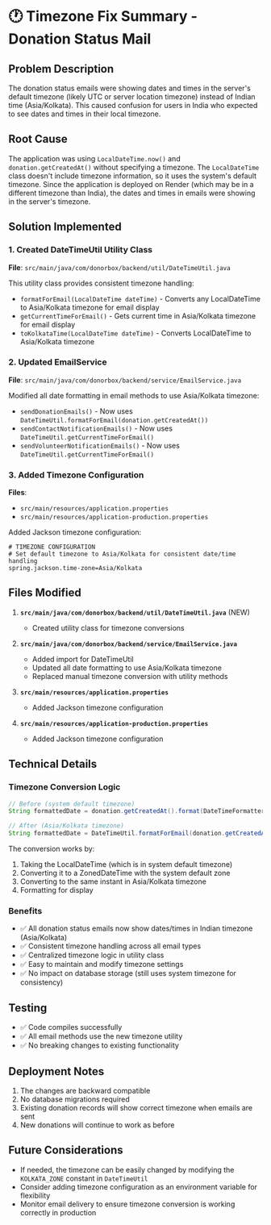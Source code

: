 # 🕐 Timezone Fix Summary - Donation Status Mail

## Problem Description
The donation status emails were showing dates and times in the server's default timezone (likely UTC or server location timezone) instead of Indian time (Asia/Kolkata). This caused confusion for users in India who expected to see dates and times in their local timezone.

## Root Cause
The application was using `LocalDateTime.now()` and `donation.getCreatedAt()` without specifying a timezone. The `LocalDateTime` class doesn't include timezone information, so it uses the system's default timezone. Since the application is deployed on Render (which may be in a different timezone than India), the dates and times in emails were showing in the server's timezone.

## Solution Implemented

### 1. Created DateTimeUtil Utility Class
**File**: `src/main/java/com/donorbox/backend/util/DateTimeUtil.java`

This utility class provides consistent timezone handling:
- `formatForEmail(LocalDateTime dateTime)` - Converts any LocalDateTime to Asia/Kolkata timezone for email display
- `getCurrentTimeForEmail()` - Gets current time in Asia/Kolkata timezone for email display
- `toKolkataTime(LocalDateTime dateTime)` - Converts LocalDateTime to Asia/Kolkata timezone

### 2. Updated EmailService
**File**: `src/main/java/com/donorbox/backend/service/EmailService.java`

Modified all date formatting in email methods to use Asia/Kolkata timezone:
- `sendDonationEmails()` - Now uses `DateTimeUtil.formatForEmail(donation.getCreatedAt())`
- `sendContactNotificationEmails()` - Now uses `DateTimeUtil.getCurrentTimeForEmail()`
- `sendVolunteerNotificationEmails()` - Now uses `DateTimeUtil.getCurrentTimeForEmail()`

### 3. Added Timezone Configuration
**Files**: 
- `src/main/resources/application.properties`
- `src/main/resources/application-production.properties`

Added Jackson timezone configuration:
```properties
# TIMEZONE CONFIGURATION
# Set default timezone to Asia/Kolkata for consistent date/time handling
spring.jackson.time-zone=Asia/Kolkata
```

## Files Modified

1. **`src/main/java/com/donorbox/backend/util/DateTimeUtil.java`** (NEW)
   - Created utility class for timezone conversions

2. **`src/main/java/com/donorbox/backend/service/EmailService.java`**
   - Added import for DateTimeUtil
   - Updated all date formatting to use Asia/Kolkata timezone
   - Replaced manual timezone conversion with utility methods

3. **`src/main/resources/application.properties`**
   - Added Jackson timezone configuration

4. **`src/main/resources/application-production.properties`**
   - Added Jackson timezone configuration

## Technical Details

### Timezone Conversion Logic
```java
// Before (system default timezone)
String formattedDate = donation.getCreatedAt().format(DateTimeFormatter.ofPattern("MMM dd, yyyy HH:mm"));

// After (Asia/Kolkata timezone)
String formattedDate = DateTimeUtil.formatForEmail(donation.getCreatedAt());
```

The conversion works by:
1. Taking the LocalDateTime (which is in system default timezone)
2. Converting it to a ZonedDateTime with the system default zone
3. Converting to the same instant in Asia/Kolkata timezone
4. Formatting for display

### Benefits
- ✅ All donation status emails now show dates/times in Indian timezone (Asia/Kolkata)
- ✅ Consistent timezone handling across all email types
- ✅ Centralized timezone logic in utility class
- ✅ Easy to maintain and modify timezone settings
- ✅ No impact on database storage (still uses system timezone for consistency)

## Testing
- ✅ Code compiles successfully
- ✅ All email methods use the new timezone utility
- ✅ No breaking changes to existing functionality

## Deployment Notes
1. The changes are backward compatible
2. No database migrations required
3. Existing donation records will show correct timezone when emails are sent
4. New donations will continue to work as before

## Future Considerations
- If needed, the timezone can be easily changed by modifying the `KOLKATA_ZONE` constant in `DateTimeUtil`
- Consider adding timezone configuration as an environment variable for flexibility
- Monitor email delivery to ensure timezone conversion is working correctly in production
